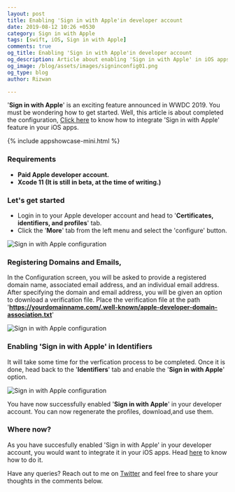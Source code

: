 ```yaml
---
layout: post
title: Enabling 'Sign in with Apple'in developer account
date: 2019-08-12 10:26 +0530
category: Sign in with Apple
tags: [swift, iOS, Sign in with Apple]
comments: true
og_title: Enabling 'Sign in with Apple'in developer account
og_description: Article about enabling 'Sign in with Apple' in iOS apps
og_image: /blog/assets/images/signinconfig01.png
og_type: blog
author: Rizwan

---
```


'**Sign in with Apple**' is an exciting feature announced in WWDC 2019. You must be wondering how to get started. Well, this article is about completed the configuration, [Click here](/blog/2019/08/06/integrating-sign-in-with-apple-in-ios-apps/) to know how to integrate 'Sign in with Apple' feature in your iOS apps.

{% include appshowcase-mini.html %}

### Requirements
- **Paid Apple developer account.**
- **Xcode 11 (It is still in beta, at the time of writing.)**

### Let's get started

- Login in to your Apple developer account and head to '**Certificates, identifiers, and profiles**' tab.
- Click the '**More**' tab from the left menu and select the 'configure' button.

![Sign in with Apple configuration](/blog/assets/images/signinconfig01.png)



### Registering Domains and Emails, 
In the Configuration screen, you will be asked to provide a registered domain name, associated email address, and an individual email address. After specifying the domain and email address, you will be given an option to download a verification file.  Place the verification file at the path '**https://yourdomainname.com/.well-known/apple-developer-domain-association.txt**'

![Sign in with Apple configuration](/blog/assets/images/signinconfig02.png)


### Enabling 'Sign in with Apple' in Identifiers

It will take some time for the verfication process to be completed. Once it is done, head back to the '**Identifiers**' tab and enable the '**Sign in with Apple**' option. 

![Sign in with Apple configuration](/blog/assets/images/signinconfig03.png)


You have now successfully enabled '**Sign in with Apple**' in your developer account. You can now regenerate the profiles, download,and use them.

### Where now?

 As you have succesfully enabled 'Sign in with Apple' in your developer account, you would want to integrate it in your iOS apps. Head [here](/blog/2019/08/06/integrating-sign-in-with-apple-in-ios-apps/) to know how to do it. 

Have any queries? Reach out to me on [Twitter](https://twitter.com/rizwanasifahmed) and feel free to share your thoughts in the comments below. 


